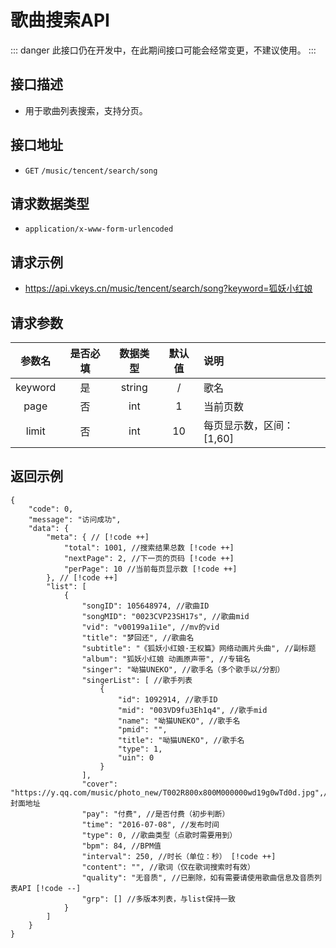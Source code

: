# 歌曲搜索API <Badge type="tip" text="V3" />
::: danger
此接口仍在开发中，在此期间接口可能会经常变更，不建议使用。
:::

## 接口描述

- 用于歌曲列表搜索，支持分页。

## 接口地址
-  `GET` `/music/tencent/search/song`

## 请求数据类型
- `application/x-www-form-urlencoded`

## 请求示例
- https://api.vkeys.cn/music/tencent/search/song?keyword=狐妖小红娘

## 请求参数
<div class="table-overflow">

|   参数名   | 是否必填 |  数据类型   | 默认值 | 说明                  |
|:-------:|:----:|:-------:|:---:|:--------------------|
| keyword |  是   | string  |  /  | 歌名                  |
|  page   |  否   |   int   |  1  | 当前页数                |
|  limit  |  否   |   int   | 10  | 每页显示数，区间：[1,60]     |

</div>

## 返回示例
``` json{12-13,15,19}
{
    "code": 0,
    "message": "访问成功",
    "data": {
        "meta": { // [!code ++]
            "total": 1001, //搜索结果总数 [!code ++]
            "nextPage": 2, //下一页的页码 [!code ++]
            "perPage": 10 //当前每页显示数 [!code ++]
        }, // [!code ++]
        "list": [
            {
                "songID": 105648974, //歌曲ID
                "songMID": "0023CVP23SH17s", //歌曲mid
                "vid": "v00199a1i1e", //mv的vid
                "title": "梦回还", //歌曲名
                "subtitle": "《狐妖小红娘·王权篇》网络动画片头曲", //副标题
                "album": "狐妖小红娘 动画原声带", //专辑名
                "singer": "呦猫UNEKO", //歌手名（多个歌手以/分割）
                "singerList": [ //歌手列表
                    {
                        "id": 1092914, //歌手ID
                        "mid": "003VD9fu3Eh1q4", //歌手mid
                        "name": "呦猫UNEKO", //歌手名
                        "pmid": "",
                        "title": "呦猫UNEKO", //歌手名
                        "type": 1,
                        "uin": 0
                    }
                ],
                "cover": "https://y.qq.com/music/photo_new/T002R800x800M000000wd19g0wTd0d.jpg",//封面地址
                "pay": "付费", //是否付费（初步判断）
                "time": "2016-07-08", //发布时间
                "type": 0, //歌曲类型（点歌时需要用到）
                "bpm": 84, //BPM值
                "interval": 250, //时长（单位：秒） [!code ++]
                "content": "", //歌词（仅在歌词搜索时有效）
                "quality": "无音质", //已删除，如有需要请使用歌曲信息及音质列表API [!code --]
                "grp": [] //多版本列表，与list保持一致
            }
        ]
    }
}
```

